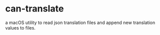 # can-translate
a macOS utility to read json translation files and append new translation values to files.
